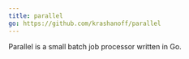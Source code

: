 ```yaml
---
title: parallel
go: https://github.com/krashanoff/parallel
---
```


Parallel is a small batch job processor written in Go.
